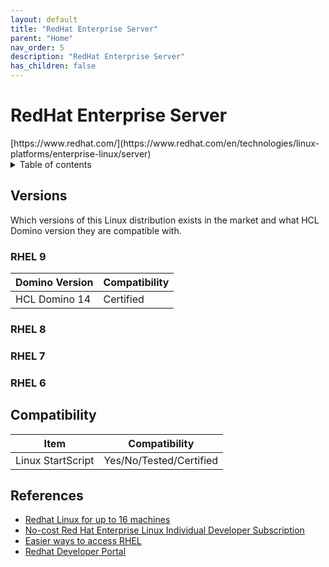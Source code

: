 ```yaml
---
layout: default
title: "RedHat Enterprise Server"
parent: "Home"
nav_order: 5
description: "RedHat Enterprise Server"
has_children: false
---
```

<h1>RedHat Enterprise Server</h1>
[https://www.redhat.com/](https://www.redhat.com/en/technologies/linux-platforms/enterprise-linux/server)

<details close markdown="block">
  <summary>
    Table of contents
  </summary>
  {: .text-delta }
1. TOC
{:toc}
</details>

## Versions
Which versions of this Linux distribution exists in the market and what HCL Domino version they are compatible with.

### RHEL 9
Domino Version | Compatibility
--- | ---
HCL Domino 14 | Certified

### RHEL 8

### RHEL 7

### RHEL 6

## Compatibility
Item | Compatibility
---| ---
Linux StartScript | Yes/No/Tested/Certified

## References

* [Redhat Linux for up to 16 machines](https://www.redhat.com/en/technologies/linux-platforms/enterprise-linux)
* [No-cost Red Hat Enterprise Linux Individual Developer Subscription](https://developers.redhat.com/articles/faqs-no-cost-red-hat-enterprise-linux)
* [Easier ways to access RHEL](https://www.redhat.com/en/blog/new-year-new-red-hat-enterprise-linux-programs-easier-ways-access-rhel)
* [Redhat Developer Portal](https://developers.redhat.com/)
